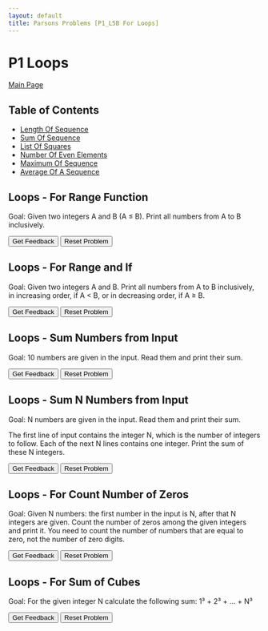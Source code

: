 ```yaml
---
layout: default
title: Parsons Problems [P1_L5B For Loops]
---
```


# P1 Loops

[Main Page](/Parson-Problems/index.html)

## Table of Contents

- [Length Of Sequence](#loops---length-of-sequence)
- [Sum Of Sequence](#loops---sum-of-sequence)
- [List Of Squares](#loops---list-of-squares)
- [Number Of Even Elements](#loops---number-of-even-elements)
- [Maximum Of Sequence](#loops---maximum-of-sequence)
- [Average Of A Sequence](#loops---average-of-a-sequence)

## Loops - For Range Function

Goal: Given two integers A and B (A ≤ B). Print all numbers from A to B inclusively.

<div id="Loops_For_Range_Function-sortableTrash" class="sortable-code"></div> 
<div id="Loops_For_Range_Function-sortable" class="sortable-code"></div> 
<div style="clear:both;"></div> 
<p> 
    <input id="Loops_For_Range_Function-feedbackLink" value="Get Feedback" type="button" /> 
    <input id="Loops_For_Range_Function-newInstanceLink" value="Reset Problem" type="button" /> 
</p> 
<script type="text/javascript"> 
(function(){
  var initial = 
    "start = int(input('Start: '))\n" +
    "stop = int(input('Stop: '))\n" +
    "nums = range(start, stop + 1 )\n" +
    "for i in nums :\n" +
    "    print(i)";
  var parsonsPuzzle = new ParsonsWidget({
    "sortableId": "Loops_For_Range_Function-sortable",
    "max_wrong_lines": 10,
    "grader": ParsonsWidget._graders.LineBasedGrader,
    "exec_limit": 2500,
    "can_indent": true,
    "x_indent": 50,
    "lang": "en",
    "show_feedback": true
  });
  parsonsPuzzle.init(initial);
  parsonsPuzzle.shuffleLines();
  $("#Loops_For_Range_Function-newInstanceLink").click(function(event){ 
      event.preventDefault(); 
      parsonsPuzzle.shuffleLines(); 
  }); 
  $("#Loops_For_Range_Function-feedbackLink").click(function(event){ 
      event.preventDefault(); 
      parsonsPuzzle.getFeedback(); 
  }); 
})(); 
</script>

## Loops - For Range and If

Goal: Given two integers A and B. Print all numbers from A to B inclusively, in increasing order, if A < B, or in decreasing order, if A ≥ B.

<div id="Loops_ForRangeAndIf-sortableTrash" class="sortable-code"></div> 
<div id="Loops_ForRangeAndIf-sortable" class="sortable-code"></div> 
<div style="clear:both;"></div> 
<p> 
    <input id="Loops_ForRangeAndIf-feedbackLink" value="Get Feedback" type="button" /> 
    <input id="Loops_ForRangeAndIf-newInstanceLink" value="Reset Problem" type="button" /> 
</p> 
<script type="text/javascript"> 
(function(){
  var initial = "start = int(input('Start: '))\n" +
    "stop = int(input('Stop: '))\n" +
    "if start < stop: #go up\n" +
    "    nums = range(start, stop+1)\n" +
    "else: #go down\n" +
    "    nums = range(start, stop-1, -1 )\n" +
    "for i in nums:\n" +
    "    print(i)";
  var parsonsPuzzle = new ParsonsWidget({
    "sortableId": "Loops_ForRangeAndIf-sortable",
    "max_wrong_lines": 10,
    "grader": ParsonsWidget._graders.LineBasedGrader,
    "exec_limit": 2500,
    "can_indent": true,
    "x_indent": 50,
    "lang": "en",
    "show_feedback": true
  });
  parsonsPuzzle.init(initial);
  parsonsPuzzle.shuffleLines();
  $("#Loops_ForRangeAndIf-newInstanceLink").click(function(event){ 
      event.preventDefault(); 
      parsonsPuzzle.shuffleLines(); 
  }); 
  $("#Loops_ForRangeAndIf-feedbackLink").click(function(event){ 
      event.preventDefault(); 
      parsonsPuzzle.getFeedback(); 
  }); 
})(); 
</script>

## Loops - Sum Numbers from Input

Goal: 10 numbers are given in the input. Read them and print their sum.

<div id="Loops-For-Sum-Numbers-From-Input-sortableTrash" class="sortable-code"></div> 
<div id="Loops-For-Sum-Numbers-From-Input-sortable" class="sortable-code"></div> 
<div style="clear:both;"></div> 
<p> 
    <input id="Loops-For-Sum-Numbers-From-Input-feedbackLink" value="Get Feedback" type="button" /> 
    <input id="Loops-For-Sum-Numbers-From-Input-newInstanceLink" value="Reset Problem" type="button" /> 
</p> 
<script type="text/javascript"> 
(function(){
  var initial = "total = 0
\n" +
    "for i in range(10): #repeat 10 times
\n" +
    "    num = int(input(&quot;Number: &quot;))
\n" +
    "    total = total + num
\n" +
    "print(&quot;Total: &quot; + str(total))";
  var parsonsPuzzle = new ParsonsWidget({
    "sortableId": "Loops-For-Sum-Numbers-From-Input-sortable",
    "max_wrong_lines": 10,
    "grader": ParsonsWidget._graders.LineBasedGrader,
    "exec_limit": 2500,
    "can_indent": true,
    "x_indent": 50,
    "lang": "en",
    "show_feedback": true
  });
  parsonsPuzzle.init(initial);
  parsonsPuzzle.shuffleLines();
  $("#Loops-For-Sum-Numbers-From-Input-newInstanceLink").click(function(event){ 
      event.preventDefault(); 
      parsonsPuzzle.shuffleLines(); 
  }); 
  $("#Loops-For-Sum-Numbers-From-Input-feedbackLink").click(function(event){ 
      event.preventDefault(); 
      parsonsPuzzle.getFeedback(); 
  }); 
})(); 
</script>

## Loops - Sum N Numbers from Input

Goal: N numbers are given in the input. Read them and print their sum.

The first line of input contains the integer N, which is the number of integers to follow. Each of the next N lines contains one integer. Print the sum of these N integers.

<div id="Loops-For-Sum-N-Numbers-From-Input-sortableTrash" class="sortable-code"></div> 
<div id="Loops-For-Sum-N-Numbers-From-Input-sortable" class="sortable-code"></div> 
<div style="clear:both;"></div> 
<p> 
    <input id="Loops-For-Sum-N-Numbers-From-Input-feedbackLink" value="Get Feedback" type="button" /> 
    <input id="Loops-For-Sum-N-Numbers-From-Input-newInstanceLink" value="Reset Problem" type="button" /> 
</p> 
<script type="text/javascript"> 
(function(){
  var initial = "N = int(input(&quot;How many numbers? &quot;))
\n" +
    "total = 0
\n" +
    "for i in range(N): #repeat N times
\n" +
    "    num = int(input(&quot;Number: &quot;))
\n" +
    "    total = total + num
\n" +
    "print(&quot;Total: &quot; + str(total))";
  var parsonsPuzzle = new ParsonsWidget({
    "sortableId": "Loops-For-Sum-N-Numbers-From-Input-sortable",
    "max_wrong_lines": 10,
    "grader": ParsonsWidget._graders.LineBasedGrader,
    "exec_limit": 2500,
    "can_indent": true,
    "x_indent": 50,
    "lang": "en",
    "show_feedback": true
  });
  parsonsPuzzle.init(initial);
  parsonsPuzzle.shuffleLines();
  $("#Loops-For-Sum-N-Numbers-From-Input-newInstanceLink").click(function(event){ 
      event.preventDefault(); 
      parsonsPuzzle.shuffleLines(); 
  }); 
  $("#Loops-For-Sum-N-Numbers-From-Input-feedbackLink").click(function(event){ 
      event.preventDefault(); 
      parsonsPuzzle.getFeedback(); 
  }); 
})(); 
</script>

## Loops - For Count Number of Zeros

Goal: Given N numbers: the first number in the input is N, after that N integers are given. Count the number of zeros among the given integers and print it.
You need to count the number of numbers that are equal to zero, not the number of zero digits.

<div id="Loops-For-Count-Number-of-Zeros-sortableTrash" class="sortable-code"></div> 
<div id="Loops-For-Count-Number-of-Zeros-sortable" class="sortable-code"></div> 
<div style="clear:both;"></div> 
<p> 
    <input id="Loops-For-Count-Number-of-Zeros-feedbackLink" value="Get Feedback" type="button" /> 
    <input id="Loops-For-Count-Number-of-Zeros-newInstanceLink" value="Reset Problem" type="button" /> 
</p> 
<script type="text/javascript"> 
(function(){
  var initial = "N = int(input(&quot;How many numbers? &quot;))\n" +
    "count = 0\n" +
    "for i in range(N):\n" +
    "    num = int(input(&quot;Number: &quot;))\n" +
    "    if num == 0:\n" +
    "        count += 0\n" +
    "\n" +
    "print(&quot;There were &quot; + str(count) + &quot; ZEROES.&quot;)";
  var parsonsPuzzle = new ParsonsWidget({
    "sortableId": "Loops-For-Count-Number-of-Zeros-sortable",
    "max_wrong_lines": 10,
    "grader": ParsonsWidget._graders.LineBasedGrader,
    "exec_limit": 2500,
    "can_indent": true,
    "x_indent": 50,
    "lang": "en",
    "show_feedback": true
  });
  parsonsPuzzle.init(initial);
  parsonsPuzzle.shuffleLines();
  $("#Loops-For-Count-Number-of-Zeros-newInstanceLink").click(function(event){ 
      event.preventDefault(); 
      parsonsPuzzle.shuffleLines(); 
  }); 
  $("#Loops-For-Count-Number-of-Zeros-feedbackLink").click(function(event){ 
      event.preventDefault(); 
      parsonsPuzzle.getFeedback(); 
  }); 
})(); 
</script>

## Loops - For Sum of Cubes

Goal: For the given integer N calculate the following sum:
1³ + 2³ + ... + N³

<div id="Loops-For-Sum-Of-Cubes-sortableTrash" class="sortable-code"></div> 
<div id="Loops-For-Sum-Of-Cubes-sortable" class="sortable-code"></div> 
<div style="clear:both;"></div> 
<p> 
    <input id="Loops-For-Sum-Of-Cubes-feedbackLink" value="Get Feedback" type="button" /> 
    <input id="Loops-For-Sum-Of-Cubes-newInstanceLink" value="Reset Problem" type="button" /> 
</p> 
<script type="text/javascript"> 
(function(){
  var initial = "N = int(input())
\n" +
    "total = 0
\n" +
    "for x in range(1, N+1):
\n" +
    "    total = total + x**3
\n" +
    "
\n" +
    "print(total)";
  var parsonsPuzzle = new ParsonsWidget({
    "sortableId": "Loops-For-Sum-Of-Cubes-sortable",
    "max_wrong_lines": 10,
    "grader": ParsonsWidget._graders.LineBasedGrader,
    "exec_limit": 2500,
    "can_indent": true,
    "x_indent": 50,
    "lang": "en",
    "show_feedback": true
  });
  parsonsPuzzle.init(initial);
  parsonsPuzzle.shuffleLines();
  $("#Loops-For-Sum-Of-Cubes-newInstanceLink").click(function(event){ 
      event.preventDefault(); 
      parsonsPuzzle.shuffleLines(); 
  }); 
  $("#Loops-For-Sum-Of-Cubes-feedbackLink").click(function(event){ 
      event.preventDefault(); 
      parsonsPuzzle.getFeedback(); 
  }); 
})(); 
</script>
